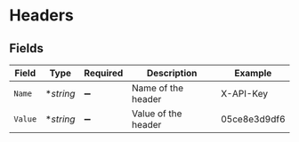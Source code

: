 # Headers


## Fields

| Field               | Type                | Required            | Description         | Example             |
| ------------------- | ------------------- | ------------------- | ------------------- | ------------------- |
| `Name`              | **string*           | :heavy_minus_sign:  | Name of the header  | X-API-Key           |
| `Value`             | **string*           | :heavy_minus_sign:  | Value of the header | 05ce8e3d9df6        |